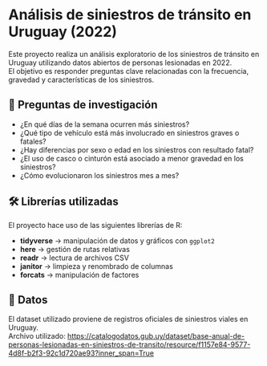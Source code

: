 # Análisis de siniestros de tránsito en Uruguay (2022)

Este proyecto realiza un análisis exploratorio de los siniestros de tránsito en Uruguay utilizando datos abiertos de personas lesionadas en 2022.  
El objetivo es responder preguntas clave relacionadas con la frecuencia, gravedad y características de los siniestros.

## 📌 Preguntas de investigación
- ¿En qué días de la semana ocurren más siniestros?  
- ¿Qué tipo de vehículo está más involucrado en siniestros graves o fatales?  
- ¿Hay diferencias por sexo o edad en los siniestros con resultado fatal?  
- ¿El uso de casco o cinturón está asociado a menor gravedad en los siniestros?  
- ¿Cómo evolucionaron los siniestros mes a mes?  

## 🛠️ Librerías utilizadas
El proyecto hace uso de las siguientes librerías de R:

- **tidyverse** → manipulación de datos y gráficos con `ggplot2`  
- **here** → gestión de rutas relativas  
- **readr** → lectura de archivos CSV  
- **janitor** → limpieza y renombrado de columnas  
- **forcats** → manipulación de factores  

## 📂 Datos
El dataset utilizado proviene de registros oficiales de siniestros viales en Uruguay.  
Archivo utilizado:
https://catalogodatos.gub.uy/dataset/base-anual-de-personas-lesionadas-en-siniestros-de-transito/resource/f1157e84-9577-4d8f-b2f3-92c1d720ae93?inner_span=True
